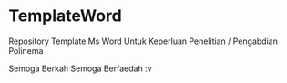 # TemplateWord
Repository Template Ms Word Untuk Keperluan Penelitian / Pengabdian Polinema

Semoga Berkah Semoga Berfaedah :v

